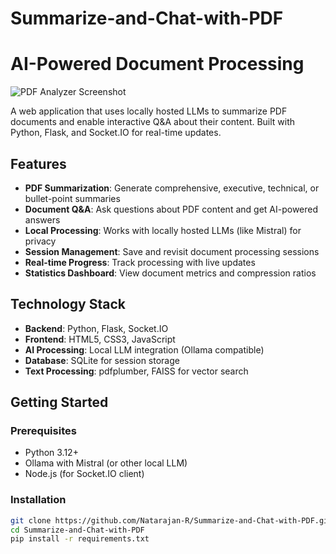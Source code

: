 # Summarize-and-Chat-with-PDF   

# AI-Powered Document Processing

![PDF Analyzer Screenshot](screenshot.png)

A web application that uses locally hosted LLMs to summarize PDF documents and enable interactive Q&A about their content. Built with Python, Flask, and Socket.IO for real-time updates.

## Features

- **PDF Summarization**: Generate comprehensive, executive, technical, or bullet-point summaries
- **Document Q&A**: Ask questions about PDF content and get AI-powered answers
- **Local Processing**: Works with locally hosted LLMs (like Mistral) for privacy
- **Session Management**: Save and revisit document processing sessions
- **Real-time Progress**: Track processing with live updates
- **Statistics Dashboard**: View document metrics and compression ratios

## Technology Stack

- **Backend**: Python, Flask, Socket.IO
- **Frontend**: HTML5, CSS3, JavaScript
- **AI Processing**: Local LLM integration (Ollama compatible)
- **Database**: SQLite for session storage
- **Text Processing**: pdfplumber, FAISS for vector search

## Getting Started

### Prerequisites
- Python 3.12+
- Ollama with Mistral (or other local LLM)
- Node.js (for Socket.IO client)

### Installation
```bash
git clone https://github.com/Natarajan-R/Summarize-and-Chat-with-PDF.git
cd Summarize-and-Chat-with-PDF
pip install -r requirements.txt
